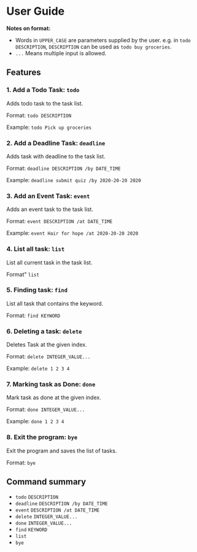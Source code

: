 # User Guide

**Notes on format:**
* Words in `UPPER_CASE` are parameters supplied by the user.
e.g. in `todo DESCRIPTION`, `DESCRIPTION` can be used as `todo buy groceries`.
* `...` Means multiple input is allowed.
## Features 

### 1. Add a Todo Task: `todo`
Adds todo task to the task list.

Format: `todo DESCRIPTION`

Example: `todo Pick up groceries`

### 2. Add a Deadline Task: `deadline`
Adds task with deadline to the task list.

Format: `deadline DESCRIPTION /by DATE_TIME`

Example: `deadline submit quiz /by 2020-20-20 2020`

### 3. Add an Event Task: `event`
Adds an event task to the task list.

Format: `event DESCRIPTION /at DATE_TIME`

Example: `event Hair for hope /at 2020-20-20 2020`

### 4. List all task: `list`
List all current task in the task list.

Format" `list`

### 5. Finding task: `find` 
List all task that contains the keyword.

Format: `find KEYWORD`

### 6. Deleting a task: `delete`
Deletes Task at the given index.

Format: `delete INTEGER_VALUE...`

Example: `delete 1 2 3 4`

### 7. Marking task as Done: `done`
Mark task as done at the given index.

Format: `done INTEGER_VALUE...`

Example: `done 1 2 3 4`

### 8. Exit the program: `bye`
Exit the program and saves the list of tasks.

Format: `bye`

## Command summary

* `todo`     `DESCRIPTION`
* `deadline` `DESCRIPTION /by DATE_TIME`
* `event`    `DESCRIPTION /at DATE_TIME`
* `delete`   `INTEGER_VALUE...`
* `done`     `INTEGER_VALUE...`
* `find`     `KEYWORD`
* `list` 
* `bye`
